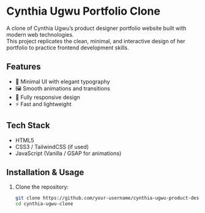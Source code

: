 # Cynthia Ugwu Portfolio Clone

A clone of Cynthia Ugwu’s product designer portfolio website built with modern web technologies.  
This project replicates the clean, minimal, and interactive design of her portfolio to practice frontend development skills.

## Features
- 🎨 Minimal UI with elegant typography
- 🖼️ Smooth animations and transitions
- 📱 Fully responsive design
- ⚡ Fast and lightweight

## Tech Stack
- HTML5
- CSS3 / TailwindCSS (if used)
- JavaScript (Vanilla / GSAP for animations)

## Installation & Usage
1. Clone the repository:
   ```bash
   git clone https://github.com/your-username/cynthia-ugwu-product-designer.git
   cd cynthia-ugwu-clone
